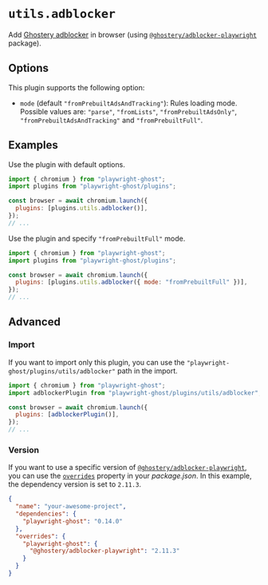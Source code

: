 # `utils.adblocker`

Add
[Ghostery adblocker](https://github.com/ghostery/adblocker/tree/master/packages/adblocker-playwright#readme)
in browser (using
[`@ghostery/adblocker-playwright`](https://www.npmjs.com/package/@ghostery/adblocker-playwright)
package).

## Options

This plugin supports the following option:

- `mode` (default `"fromPrebuiltAdsAndTracking"`): Rules loading mode. Possible
  values are: `"parse"`, `"fromLists"`, `"fromPrebuiltAdsOnly"`,
  `"fromPrebuiltAdsAndTracking"` and `"fromPrebuiltFull"`.

## Examples

Use the plugin with default options.

```javascript
import { chromium } from "playwright-ghost";
import plugins from "playwright-ghost/plugins";

const browser = await chromium.launch({
  plugins: [plugins.utils.adblocker()],
});
// ...
```

Use the plugin and specify `"fromPrebuiltFull"` mode.

```javascript
import { chromium } from "playwright-ghost";
import plugins from "playwright-ghost/plugins";

const browser = await chromium.launch({
  plugins: [plugins.utils.adblocker({ mode: "fromPrebuiltFull" })],
});
// ...
```

## Advanced

### Import

If you want to import only this plugin, you can use the
`"playwright-ghost/plugins/utils/adblocker"` path in the import.

```javascript
import { chromium } from "playwright-ghost";
import adblockerPlugin from "playwright-ghost/plugins/utils/adblocker";

const browser = await chromium.launch({
  plugins: [adblockerPlugin()],
});
// ...
```

### Version

If you want to use a specific version of
[`@ghostery/adblocker-playwright`](https://www.npmjs.com/package/@ghostery/adblocker-playwright),
you can use the
[`overrides`](https://docs.npmjs.com/cli/v11/configuring-npm/package-json#overrides)
property in your _package.json_. In this example, the dependency version is set
to `2.11.3`.

```json
{
  "name": "your-awesome-project",
  "dependencies": {
    "playwright-ghost": "0.14.0"
  },
  "overrides": {
    "playwright-ghost": {
      "@ghostery/adblocker-playwright": "2.11.3"
    }
  }
}
```
